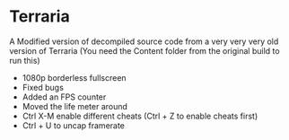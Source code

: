 # Terraria
A Modified version of decompiled source code from a very very very old version of Terraria (You need the Content folder from the original build to run this)
- 1080p borderless fullscreen
- Fixed bugs
- Added an FPS counter
- Moved the life meter around
- Ctrl X-M enable different cheats (Ctrl + Z to enable cheats first)
- Ctrl + U to uncap framerate
